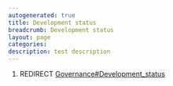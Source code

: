 ```yaml
---
autogenerated: true
title: Development status
breadcrumb: Development status
layout: page
categories: 
description: test description
---
```


1.  REDIRECT [Governance\#Development\_status](Governance#Development_status "wikilink")
